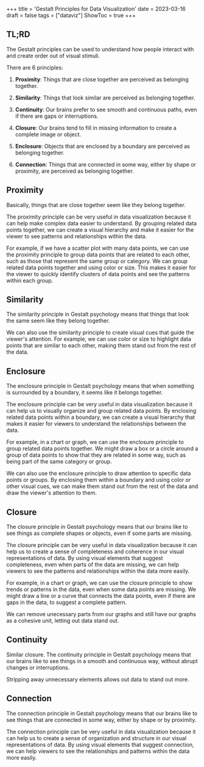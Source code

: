 +++
title = 'Gestalt Principles for Data Visualization'
date = 2023-03-16
draft = false
tags = ["dataviz"]
ShowToc = true
+++

## TL;RD
The Gestalt principles can be used to understand how people interact with and create order out of visual stimuli.

There are 6 principles:  
1. **Proximity**: Things that are close together are perceived as belonging together.  

2. **Similarity**: Things that look similar are perceived as belonging together. 

3. **Continuity**: Our brains prefer to see smooth and continuous paths, even if there are gaps or interruptions.  

4. **Closure**: Our brains tend to fill in missing information to create a complete image or object.  

5. **Enclosure**: Objects that are enclosed by a boundary are perceived as belonging together.   

6. **Connection**: Things that are connected in some way, either by shape or proximity, are perceived as belonging together.

## Proximity
Basically, things that are close together seem like they belong together.

The proximity principle can be very useful in data visualization because it can help make complex data easier to understand. By grouping related data points together, we can create a visual hierarchy and make it easier for the viewer to see patterns and relationships within the data.

For example, if we have a scatter plot with many data points, we can use the proximity principle to group data points that are related to each other, such as those that represent the same group or category. We can group related data points together and using color or size. This makes it easier for the viewer to quickly identify clusters of data points and see the patterns within each group.

## Similarity 
The similarity principle in Gestalt psychology means that things that look the same seem like they belong together.

We can also use the similarity principle to create visual cues that guide the viewer's attention. For example, we can use color or size to highlight data points that are similar to each other, making them stand out from the rest of the data.

## Enclosure
The enclosure principle in Gestalt psychology means that when something is surrounded by a boundary, it seems like it belongs together.

The enclosure principle can be very useful in data visualization because it can help us to visually organize and group related data points. By enclosing related data points within a boundary, we can create a visual hierarchy that makes it easier for viewers to understand the relationships between the data.

For example, in a chart or graph, we can use the enclosure principle to group related data points together. We might draw a box or a circle around a group of data points to show that they are related in some way, such as being part of the same category or group.

We can also use the enclosure principle to draw attention to specific data points or groups. By enclosing them within a boundary and using color or other visual cues, we can make them stand out from the rest of the data and draw the viewer's attention to them.

## Closure
The closure principle in Gestalt psychology means that our brains like to see things as complete shapes or objects, even if some parts are missing.

The closure principle can be very useful in data visualization because it can help us to create a sense of completeness and coherence in our visual representations of data. By using visual elements that suggest completeness, even when parts of the data are missing, we can help viewers to see the patterns and relationships within the data more easily.

For example, in a chart or graph, we can use the closure principle to show trends or patterns in the data, even when some data points are missing. We might draw a line or a curve that connects the data points, even if there are gaps in the data, to suggest a complete pattern.

We can remove unecessary parts from our graphs and still have our graphs as a cohesive unit, letting out data stand out. 

## Continuity 
Similar closure.
The continuity principle in Gestalt psychology means that our brains like to see things in a smooth and continuous way, without abrupt changes or interruptions.

Stripping away unnecessary elements allows out data to stand out more. 

## Connection
The connection principle in Gestalt psychology means that our brains like to see things that are connected in some way, either by shape or by proximity.

The connection principle can be very useful in data visualization because it can help us to create a sense of organization and structure in our visual representations of data. By using visual elements that suggest connection, we can help viewers to see the relationships and patterns within the data more easily.